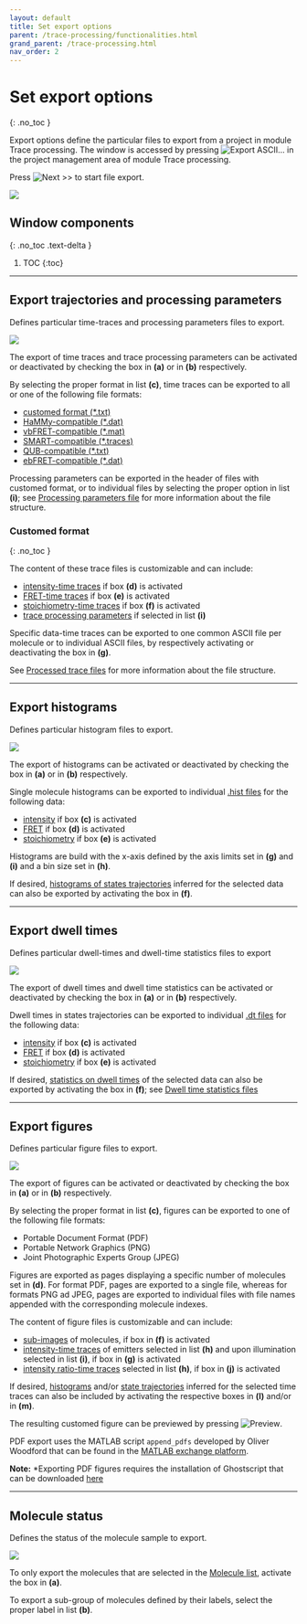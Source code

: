 ```yaml
---
layout: default
title: Set export options
parent: /trace-processing/functionalities.html
grand_parent: /trace-processing.html
nav_order: 2
---
```


# Set export options
{: .no_toc }

Export options define the particular files to export from a project in module Trace processing.
The window is accessed by pressing 
![Export ASCII...](../../assets/images/gui/TP-but-export-ascii-3p.png "Export ASCII...") in the project management area of module Trace processing.

Press 
![Next >>](../../assets/images/gui/TP-but-next-supsup.png "Next >>") to start file export.

<a href="../../assets/images/gui/TP-panel-sample-export.png"><img src="../../assets/images/gui/TP-panel-sample-export.png" style="max-width: 516px;"/></a>

## Window components
{: .no_toc .text-delta }

1. TOC
{:toc}


---

## Export trajectories and processing parameters

Defines particular time-traces and processing parameters files to export.

<a href="../../assets/images/gui/TP-panel-sample-export-traces.png"><img src="../../assets/images/gui/TP-panel-sample-export-traces.png" style="max-width: 235px;"/></a>

The export of time traces and trace processing parameters can be activated or deactivated by checking the box in **(a)** or in **(b)** respectively.

By selecting the proper format in list **(c)**, time traces can be exported to all or one of the following file formats:
- [customed format (*.txt)](#customed-format)
- [HaMMy-compatible (*.dat)](../../output-files/dat-hammy-traces)
- [vbFRET-compatible (*.mat)](../../output-files/mat-vbfret-traces)
- [SMART-compatible (*.traces)](../../output-files/traces-smart-traces)
- [QUB-compatible (*.txt)](../../output-files/txt-qub-traces)
- [ebFRET-compatible (*.dat)](../../output-files/dat-ebfret-traces)

Processing parameters can be exported in the header of files with customed format, or to individual files by selecting the proper option in list **(i)**; see 
[Processing parameters file](../../output-files/log-processing-parameters.html) for more information about the file structure.

### Customed format
{: .no_toc }

The content of these trace files is customizable and can include:
* <u>intensity-time traces</u> if box **(d)** is activated
* <u>FRET-time traces</u> if box **(e)** is activated
* <u>stoichiometry-time traces</u> if box **(f)** is activated
* <u>trace processing parameters</u> if selected in list **(i)**

Specific data-time traces can be exported to one common ASCII file per molecule or to individual ASCII files, by respectively activating or deactivating the box in **(g)**.

See 
[Processed trace files](../../output-files/txt-processed-traces.html) for more information about the file structure.


---

## Export histograms

Defines particular histogram files to export.

<a href="../../assets/images/gui/TP-panel-sample-export-hist.png"><img src="../../assets/images/gui/TP-panel-sample-export-hist.png" style="max-width: 245px;"/></a>

The export of histograms can be activated or deactivated by checking the box in **(a)** or in **(b)** respectively.

Single molecule histograms can be exported to individual 
[.hist files](../../output-files/hist-histograms) for the following data:
* <u>intensity</u> if box **(c)** is activated
* <u>FRET</u> if box **(d)** is activated
* <u>stoichiometry</u> if box **(e)** is activated

Histograms are build with the x-axis defined by the axis limits set in **(g)** and **(i)** and a bin size set in **(h)**.

If desired, <u>histograms of states trajectories</u> inferred for the selected data can also be exported by activating the box in **(f)**.


---

## Export dwell times

Defines particular dwell-times and dwell-time statistics files to export

<a href="../../assets/images/gui/TP-panel-sample-export-dt.png"><img src="../../assets/images/gui/TP-panel-sample-export-dt.png" style="max-width: 235px;"/></a>

The export of dwell times and dwell time statistics can be activated or deactivated by checking the box in **(a)** or in **(b)** respectively.

Dwell times in states trajectories can be exported to individual 
[.dt files](../../output-files/dt-dwelltimes) for the following data:
* <u>intensity</u> if box **(c)** is activated
* <u>FRET</u> if box **(d)** is activated
* <u>stoichiometry</u> if box **(e)** is activated

If desired, <u>statistics on dwell times</u> of the selected data can also be exported by activating the box in **(f)**; see 
[Dwell time statistics files](../../output-files/kin-dwelltime-stats.html)


---

## Export figures

Defines particular figure files to export.

<a href="../../assets/images/gui/TP-panel-sample-export-figures.png"><img src="../../assets/images/gui/TP-panel-sample-export-figures.png" style="max-width: 245px;"/></a>

The export of figures can be activated or deactivated by checking the box in **(a)** or in **(b)** respectively.

By selecting the proper format in list **(c)**, figures can be exported to one of the following file formats:
- Portable Document Format (PDF)
- Portable Network Graphics (PNG)
- Joint Photographic Experts Group (JPEG)

Figures are exported as pages displaying a specific number of molecules set in **(d)**.
For format PDF, pages are exported to a single file, whereas for formats PNG ad JPEG, pages are exported to individual files with file names appended with the corresponding molecule indexes.

The content of figure files is customizable and can include:
- <u>sub-images</u> of molecules, if box in **(f)** is activated
- <u>intensity-time traces</u> of emitters selected in list **(h)** and upon illumination selected in list **(i)**, if box in **(g)** is activated
- <u>intensity ratio-time traces</u> selected in list **(h)**, if box in **(j)** is activated

If desired, <u>histograms</u> and/or <u>state trajectories</u> inferred for the selected time traces can also be included by activating the respective boxes in **(l)** and/or in **(m)**.

The resulting customed figure can be previewed by pressing 
![Preview](../../assets/images/gui/TP-but-preview.png "Preview").

PDF export uses the MATLAB script `append_pdfs` developed by Oliver Woodford that can be found in the 
[MATLAB exchange platform](https://www.mathworks.com/matlabcentral/fileexchange/31215-append_pdfs).

**Note:** *Exporting PDF figures requires the installation of Ghostscript that can be downloaded 
[here](https://www.ghostscript.com/)


---

## Molecule status

Defines the status of the molecule sample to export.

<a href="../../assets/images/gui/TP-panel-sample-export-mol.png"><img src="../../assets/images/gui/TP-panel-sample-export-mol.png" style="max-width: 270px;"/></a>

To only export the molecules that are selected in the 
[Molecule list](../panels/panel-sample-management.html#molecule-list), activate the box in **(a)**.

To export a sub-group of molecules defined by their labels, select the proper label in list **(b)**.

